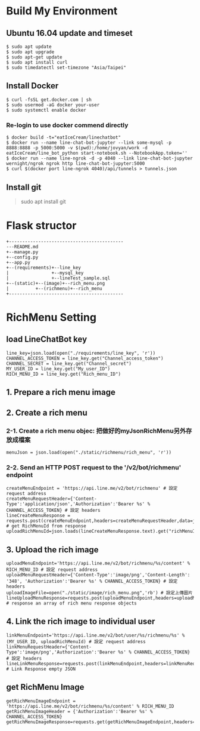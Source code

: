 
# Build My Environment
## Ubuntu 16.04 update and timeset
```
$ sudo apt update
$ sudo apt upgrade
$ sudo apt-get update
$ sudo apt install curl
$ sudo timedatectl set-timezone "Asia/Taipei"
```
## Install Docker
```
$ curl -fsSL get.docker.com | sh
$ sudo usermod -aG docker your-user
$ sudo systemctl enable docker
```
### Re-login to use docker commend directly 
```
$ docker build -t="eatIceCream/linechatbot"
$ docker run --name line-chat-bot-jupyter --link some-mysql -p 8888:8888 -p 5000:5000 -v $(pwd):/home/jovyan/work -d eatIceCream/line_bot_python start-notebook.sh --NotebookApp.token=''
$ docker run --name line-ngrok -d -p 4040 --link line-chat-bot-jupyter wernight/ngrok ngrok http line-chat-bot-jupyter:5000
$ curl $(docker port line-ngrok 4040)/api/tunnels > tunnels.json
```
## Install git
> sudo apt install git

# Flask structor
```
+-------------------------------------------
---README.md
+--manage.py
+--config.py
+--app.py
+--(requirements)+--line_key
|                +--mysql_key
|                +--lineTest_sample.sql
+--(static)+--(image)+--rich_menu.png
|          +--(richmenu)+--rich_menu
+-------------------------------------------
```
# RichMenu Setting
## load LineChatBot key
```
line_key=json.load(open("./requirements/line_key", 'r'))
CHANNEL_ACCESS_TOKEN = line_key.get("Channel_access_token")
CHANNEL_SECRET = line_key.get("Channel_secret")
MY_USER_ID = line_key.get("My_user_ID")
RICH_MENU_ID = line_key.get("Rich_menu_ID")
```
## 1. Prepare a rich menu image

## 2. Create a rich menu
### 2-1. Create a rich menu objec: 把做好的myJsonRichMenu另外存放成檔案
```
menuJson = json.load(open("./static/richmenu/rich_menu", 'r'))
```
### 2-2. Send an HTTP POST request to the '/v2/bot/richmenu' endpoint
```
createMenuEndpoint = 'https://api.line.me/v2/bot/richmenu' # 設定 request address
createMenuRequestHeader={'Content-Type':'application/json','Authorization':'Bearer %s' % CHANNEL_ACCESS_TOKEN} # 設定 headers
lineCreateMenuResponse = requests.post(createMenuEndpoint,headers=createMenuRequestHeader,data=json.dumps(menuJson)) # get RichMenuId from response
uploadRichMenuId=json.loads(lineCreateMenuResponse.text).get("richMenuId")
```
## 3. Upload the rich image
```
uploadMenuEndpoint='https://api.line.me/v2/bot/richmenu/%s/content' % RICH_MENU_ID # 設定 request address
uploadMenuRequestHeader={'Content-Type':'image/png','Content-Length': '348', 'Authorization':'Bearer %s' % CHANNEL_ACCESS_TOKEN} # 設定 headers
uploadImageFile=open("./static/image/rich_menu.png",'rb') # 設定上傳圖片
lineUploadMenuResponse=requests.post(uploadMenuEndpoint,headers=uploadMenuRequestHeader,data=uploadImageFile) # response an array of rich menu response objects
```
## 4. Link the rich image to individual user
```
linkMenuEndpoint='https://api.line.me/v2/bot/user/%s/richmenu/%s' % (MY_USER_ID, uploadRichMenuId) # 設定 request address
linkMenuRequestHeader={'Content-Type':'image/png','Authorization':'Bearer %s' % CHANNEL_ACCESS_TOKEN} # 設定 headers
lineLinkMenuResponse=requests.post(linkMenuEndpoint,headers=linkMenuRequestHeader) # Link Response empty JSON
```
## get RichMenu Image
```
getRichMenuImageEndpoint = 'https://api.line.me/v2/bot/richmenu/%s/content' % RICH_MENU_ID
getRichMenuImageHeader = {'Authorization':'Bearer %s' % CHANNEL_ACCESS_TOKEN}
getRichMenuImageResponse=requests.get(getRichMenuImageEndpoint,headers=getRichMenuImageHeader)
```
